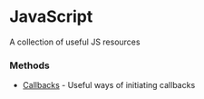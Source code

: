 # JavaScript

A collection of useful JS resources

### Methods

* [Callbacks](https://javascript.info/callbacks) - Useful ways of initiating callbacks